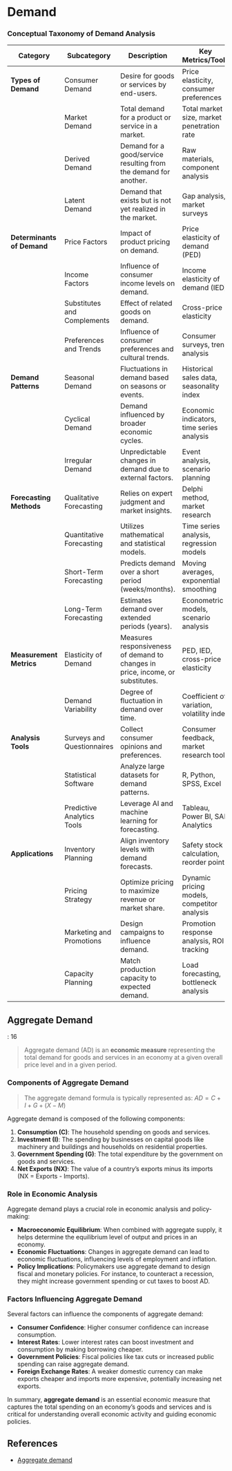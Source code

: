 # Demand

>

### **Conceptual Taxonomy of Demand Analysis**

| **Category** | **Subcategory** | **Description** | **Key Metrics/Tools** | **Purpose** |
| --- | --- | --- | --- | --- |
| **Types of Demand** | Consumer Demand | Desire for goods or services by end-users. | Price elasticity, consumer preferences | Understand buying behavior. |
|  | Market Demand | Total demand for a product or service in a market. | Total market size, market penetration rate | Assess overall market potential. |
|  | Derived Demand | Demand for a good/service resulting from the demand for another. | Raw materials, component analysis | Analyze interdependencies in production. |
|  | Latent Demand | Demand that exists but is not yet realized in the market. | Gap analysis, market surveys | Identify new opportunities. |
| **Determinants of Demand** | Price Factors | Impact of product pricing on demand. | Price elasticity of demand (PED) | Optimize pricing strategies. |
|  | Income Factors | Influence of consumer income levels on demand. | Income elasticity of demand (IED) | Predict demand shifts with economic changes. |
|  | Substitutes and Complements | Effect of related goods on demand. | Cross-price elasticity | Assess competition and bundling effects. |
|  | Preferences and Trends | Influence of consumer preferences and cultural trends. | Consumer surveys, trend analysis | Adapt to changing consumer tastes. |
| **Demand Patterns** | Seasonal Demand | Fluctuations in demand based on seasons or events. | Historical sales data, seasonality index | Plan for peak and off-peak periods. |
|  | Cyclical Demand | Demand influenced by broader economic cycles. | Economic indicators, time series analysis | Prepare for economic expansions/recessions. |
|  | Irregular Demand | Unpredictable changes in demand due to external factors. | Event analysis, scenario planning | Manage volatility and risks. |
| **Forecasting Methods** | Qualitative Forecasting | Relies on expert judgment and market insights. | Delphi method, market research | Use when historical data is limited. |
|  | Quantitative Forecasting | Utilizes mathematical and statistical models. | Time series analysis, regression models | Predict future demand with historical trends. |
|  | Short-Term Forecasting | Predicts demand over a short period (weeks/months). | Moving averages, exponential smoothing | Optimize immediate inventory and resources. |
|  | Long-Term Forecasting | Estimates demand over extended periods (years). | Econometric models, scenario analysis | Inform strategic planning and investments. |
| **Measurement Metrics** | Elasticity of Demand | Measures responsiveness of demand to changes in price, income, or substitutes. | PED, IED, cross-price elasticity | Refine pricing, marketing, and product strategies. |
|  | Demand Variability | Degree of fluctuation in demand over time. | Coefficient of variation, volatility index | Adjust inventory and supply chain management. |
| **Analysis Tools** | Surveys and Questionnaires | Collect consumer opinions and preferences. | Consumer feedback, market research tools | Understand target audience needs. |
|  | Statistical Software | Analyze large datasets for demand patterns. | R, Python, SPSS, Excel | Perform detailed quantitative analysis. |
|  | Predictive Analytics Tools | Leverage AI and machine learning for forecasting. | Tableau, Power BI, SAP Analytics | Enhance demand prediction accuracy. |
| **Applications** | Inventory Planning | Align inventory levels with demand forecasts. | Safety stock calculation, reorder points | Reduce stockouts and overstock. |
|  | Pricing Strategy | Optimize pricing to maximize revenue or market share. | Dynamic pricing models, competitor analysis | Capture consumer willingness to pay. |
|  | Marketing and Promotions | Design campaigns to influence demand. | Promotion response analysis, ROI tracking | Drive sales and consumer engagement. |
|  | Capacity Planning | Match production capacity to expected demand. | Load forecasting, bottleneck analysis | Minimize under- or over-utilization. |

## Aggregate Demand

: 16

> Aggregate demand (AD) is an **economic measure** representing the total demand for goods and services in an economy at a given overall price level and in a given period.
> 

### Components of Aggregate Demand

> The aggregate demand formula is typically represented as:  $AD = C + I + G + (X - M)$
> 

Aggregate demand is composed of the following components:

1. **Consumption (C)**: The household spending on goods and services.
2. **Investment (I)**: The spending by businesses on capital goods like machinery and buildings and households on residential properties.
3. **Government Spending (G)**: The total expenditure by the government on goods and services.
4. **Net Exports (NX)**: The value of a country’s exports minus its imports (NX = Exports - Imports).

### Role in Economic Analysis

Aggregate demand plays a crucial role in economic analysis and policy-making:

- **Macroeconomic Equilibrium**: When combined with aggregate supply, it helps determine the equilibrium level of output and prices in an economy.
- **Economic Fluctuations**: Changes in aggregate demand can lead to economic fluctuations, influencing levels of employment and inflation.
- **Policy Implications**: Policymakers use aggregate demand to design fiscal and monetary policies. For instance, to counteract a recession, they might increase government spending or cut taxes to boost AD.

### Factors Influencing Aggregate Demand

Several factors can influence the components of aggregate demand:

- **Consumer Confidence**: Higher consumer confidence can increase consumption.
- **Interest Rates**: Lower interest rates can boost investment and consumption by making borrowing cheaper.
- **Government Policies**: Fiscal policies like tax cuts or increased public spending can raise aggregate demand.
- **Foreign Exchange Rates**: A weaker domestic currency can make exports cheaper and imports more expensive, potentially increasing net exports.

In summary, **aggregate demand** is an essential economic measure that captures the total spending on an economy’s goods and services and is critical for understanding overall economic activity and guiding economic policies.

## References

- [Aggregate demand](https://en.wikipedia.org/wiki/Aggregate_demand)